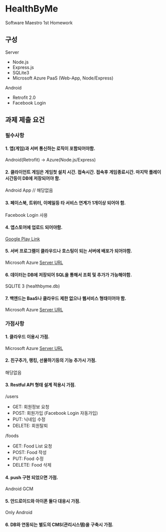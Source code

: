 # HealthByMe
Software Maestro 1st Homework

구성
--
Server
- Node.js
- Express.js
- SQLite3
- Microsoft Azure PaaS (Web-App, Node/Express)

Android
- Retrofit 2.0
- Facebook Login

과제 제출 요건
--
### 필수사항
#### 1. 앱(게임)과 서버 통신하는 로직이 포함되어야함.
Android(Retrofit) -> Azure(Node.js/Express)

#### 2. 클라이언트 게임은 게임첫 설치 시간. 접속시간. 접속후 게임종료시간. 마지막 플레이시간등이 DB에 저장되어야 함.
Android App // 해당없음

#### 3. 페이스북, 트위터, 이메일등 타 서비스 연계가 1개이상 되어야 함.
Facebook Login 사용

#### 4. 앱스토어에 업로드 되어야함.
 [Google Play Link](https://play.google.com/store/apps/details?id=kr.kodev.healthbyme)

#### 5. 서버 프로그램이 클라우드나 호스팅이 되는 서버에 배포가 되어야함.
Microsoft Azure [Server URL](http://healthbyme-node-express.azurewebsites.net/)

#### 6. 데이터는 DB에 저장되어 SQL을 통해서 조회 및 추가가 가능해야함.
SQLITE 3 (healthbyme.db)

#### 7. 백엔드는 BaaS나 클라우드 제한 없으나 웹서비스 형태이어야 함.
Microsoft Azure [Server URL](http://healthbyme-node-express.azurewebsites.net/)

### 가점사항
#### 1. 클라우드 이용시 가점.
Microsoft Azure [Server URL](http://healthbyme-node-express.azurewebsites.net/)

#### 2. 친구추가, 랭킹, 선물하기등의 기능 추가시 가점.
해당없음

#### 3. Restful API 형태 설계 적용시 가점.
/users
- GET: 회원정보 요청 
- POST: 회원가입 (Facebook Login 자동가입)
- PUT: 닉네임 수정
- DELETE: 회원탈퇴

/foods
- GET: Food List 요청
- POST: Food 작성
- PUT: Food 수정
- DELETE: Food 삭제

#### 4. push 구현 되었으면 가점.
Android GCM

#### 5. 안드로이드와 아이폰 둘다 대응시 가점.
Only Android

#### 6. DB와 연동되는 별도의 CMS(관리시스템)을 구축시 가점.




